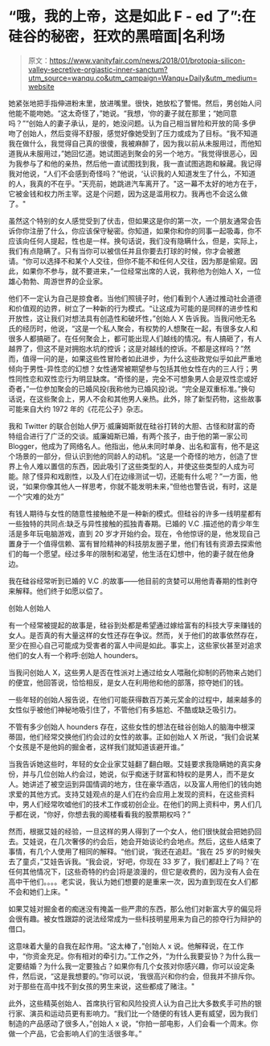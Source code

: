# “哦，我的上帝，这是如此 F - ed 了”:在硅谷的秘密，狂欢的黑暗面|名利场

> 原文：<https://www.vanityfair.com/news/2018/01/brotopia-silicon-valley-secretive-orgiastic-inner-sanctum?utm_source=wanqu.co&utm_campaign=Wanqu+Daily&utm_medium=website>

她紧张地把手指伸进粉末里，放进嘴里。很快，她放松了警惕。然后，男创始人问他能不能吻她。“这太奇怪了，”她说。“我想，‘你的妻子就在那里；“她同意吗？”“创始人的妻子承认，是的，她没问题。认为自己相当冒险和开放的简·多伊吻了创始人，然后变得不舒服，感觉好像她受到了压力或成为了目标。“我不知道我在做什么，我觉得自己真的很傻，我被麻醉了，因为我以前从未服用过，而他知道我从未服用过，”她回忆道。她试图逃到聚会的另一个地方。“我觉得很恶心，因为我参与了和他的亲热，然后他一直试图找到我，我一直试图逃跑和躲藏。我记得我对他说，“人们不会感到奇怪吗？”他说，‘认识我的人知道发生了什么，不知道的人，我真的不在乎。"天亮前，她跳进汽车离开了。"这一幕不太好的地方在于，它被金钱和权力所主宰。这是个问题，因为这是滥用权力。我再也不会这么做了。"

虽然这个特别的女人感觉受到了伏击，但如果这是你的第一次，一个朋友通常会告诉你你注册了什么，你应该保守秘密。你知道，如果你和你的同事一起吸毒，你不应该向任何人提起，性也是一样。换句话说，我们没有隐瞒什么，但是，实际上，我们有点隐瞒了。只有当你可以被信任并且你要去打球的时候，你才会被邀请。“你可以选择不和某个人交往，但你不能不和任何人交往，因为那是偷窥。因此，如果你不参与，就不要进来，”一位经常出席的人说，我称他为创始人 X，一位雄心勃勃、周游世界的企业家。

他们不一定认为自己是掠食者。当他们照镜子时，他们看到个人通过推动社会道德和价值观的边界，树立了一种新的行为模式。“让这成为可能的是同样的进步性和开放性，这让我们对想法具有创造性和破坏性，”创始人 X 告诉我。当我问他无名氏的经历时，他说，“这是一个私人聚会，有权势的人想聚在一起，有很多女人和很多人都搞砸了。在任何聚会上，都可能出现人们越线的情况。有人搞砸了，有人越界了，但这不是对拥抱水坑的控诉；这是对越线的控诉。不都是这样吗？”然而，值得一问的是，如果这些性冒险者如此进步，为什么这些政党似乎如此严重地倾向于男性-异性恋的幻想？女性通常被期望参与包括其他女性在内的三人行；男性同性恋和双性恋行为明显缺席。“奇怪的是，完全不可想象男人会是双性恋或好奇者，”一位参加聚会的已婚风投(我称他为已婚风投)说。“完全是双重标准。”换句话说，在这些聚会上，男人不会和其他男人亲热。此外，除了新型药物，这些故事可能来自大约 1972 年的《花花公子》杂志。

我和 Twitter 的联合创始人伊万·威廉姆斯就在硅谷打转的大胆、古怪和财富的奇特组合进行了广泛的交谈。威廉姆斯已婚，有两个孩子，由于他的第一家公司 Blogger，他成为了网络名人。他指出，他从未同时单身、出名和富有，他不是这个场景的一部分，但认识到他的同龄人的动机。“这是一个奇怪的地方，创造了世界上令人难以置信的东西，因此吸引了这些类型的人，并使这些类型的人成为可能。除了怪异和戏剧性，以及人们在边缘测试一切，还能有什么呢？”一方面，他说，“如果你像其他人一样思考，你就不能发明未来，”但他也警告说，有时，这是一个“灾难的处方”

有钱人期待与女性的随意性接触绝不是一种新的模式。但硅谷的许多一线明星都有一些独特的共同点:缺乏与异性接触的孤独青春期。已婚的 V.C .描述他的青少年生活是多年玩电脑游戏，直到 20 岁才开始约会。现在，令他惊讶的是，他发现自己置身于一个值得信赖、富有冒险精神的科技朋友圈子里，他们有钱有资源去探索他们的每一个愿望。经过多年的限制和渴望，他生活在幻想中，他的妻子就在他身边。

我在硅谷经常听到已婚的 V.C .的故事——他目前的贪婪可以用他青春期的性剥夺来解释。他们终于如愿以偿了。

创始人创始人

有一个经常被提起的故事是，硅谷到处都是希望通过嫁给富有的科技大亨来赚钱的女人。是否真的有大量这样的女性还存在争议。然而，关于他们的故事依然存在，至少在担心自己可能成为受害者的富人中间是如此。事实上，这些家伙甚至对追求他们的女人有一个称呼:创始人 hounders。

当我问创始人 X，这些男人是否在性派对上通过给女人喂融化抑制的药物来占她们的便宜，他回答说，恰恰相反，是女人在利用他和他的部落，掠夺她们的钱。

一些年轻的创始人报告说，在他们可能获得数百万美元奖金的过程中，越来越多的女性似乎被他们神秘地吸引住了，不管他们有多尴尬、不酷或缺乏吸引力。

不管有多少创始人 hounders 存在，这些女性的想法在硅谷创始人的脑海中根深蒂固，他们经常交换他们约会过的女性的故事。正如创始人 X 所说，“我们会说某个女孩是不是他妈的掘金者，这样我们就知道该避开谁。”

当我告诉她这些时，年轻的女企业家艾娃翻了翻白眼。艾娃要求我隐瞒她的真实身份，并与几位创始人约会过，她说，似乎痴迷于财富和特权的是男人，而不是女人。她讲述了被空运到异国情调的地方，住在豪华酒店，以及富人用他们的钱向她求爱的其他方式。支持艾娃观点的是人们在约会应用上发现的资料，在这些资料中，男人们经常吹嘘他们的技术工作或初创企业。在他们的网上资料中，男人们几乎都在说，“你好，你想去我的阁楼看看我的股票期权吗？”

然而，根据艾娃的经验，一旦这样的男人得到了一个女人，他们很快就会把她扔回去。艾娃说，在几次奢侈的约会后，她会开始谈论约会地点。然后，这些人结束了事情，有几个人使用了相同的解释。“他们说，‘我还在追赶。“我在 25 岁的时候失去了童贞，”艾娃告诉我。“我会说，‘好吧，你现在 33 岁了，我们都赶上了吗？’在任何其他情况下，[这些奇特的约会]将是浪漫的，但它是收费的，因为没有人会在高中干他们。。。。老实说，我认为她们想要的是重来一次，因为直到现在女人们都不会和她们上床。"

如果艾娃对掘金者的痴迷没有掩盖一些严肃的东西，那么他们对新富大亨的偏见将会很有趣。被女性跟踪的说法经常成为一些科技明星用来为自己的掠夺行为辩护的借口。

这意味着大量的自我在起作用。“这太棒了，”创始人 x 说。他解释说，在工作中，“你资金充足。你有相对的牵引力。”工作之外，“为什么我要妥协？为什么我一定要结婚？为什么我一定要独占？如果你有几个女孩对你感兴趣，你可以设定条件，然后说，“这是我想要的。”你可以说，‘我很高兴和你约会，但我并不排斥你。对于那些在高中找不到女孩的男生来说，这些都成了赌注。"

此外，这些精英创始人、首席执行官和风险投资人认为自己比大多数炙手可热的银行家、演员和运动员更有影响力。“我们比一个随便的有钱人更有威望，因为我们制造的产品感动了很多人，”创始人 x 说，“你拍一部电影，人们会看一个周末。你做一个产品，它会影响人们的生活很多年。”